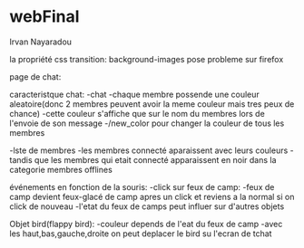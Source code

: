 # webFinal

Irvan Nayaradou

la propriété css transition: background-images pose probleme sur firefox

page de chat:

caracteristque chat:
-chat
    -chaque membre possende une couleur aleatoire(donc 2 membres peuvent avoir la meme couleur mais tres peux de chance)
    -cette couleur s'affiche que sur le nom du membres lors de l'envoie de son message
    -/new_color pour changer la couleur de tous les membres

-lste de membres
    -les membres connecté aparaissent avec leurs couleurs
    -tandis que les membres qui etait connecté apparaissent en noir dans la categorie membres offlines

événements en fonction de la souris:
-click sur feux de camp:
    -feux de camp devient feux-glacé de camp apres un click et reviens a la normal si on click de nouveau
    -l'etat du feux de camps peut influer sur d'autres objets  

Objet bird(flappy bird):
    -couleur depends de l'eat du feux de camp
    -avec les haut,bas,gauche,droite on peut deplacer le bird su l'ecran de tchat
